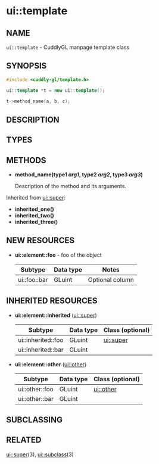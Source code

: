 ui::template
============

## NAME ##

`ui::template` - CuddlyGL manpage template class

## SYNOPSIS ##

<!-- Show each *new* method that the class provides. -->

```cpp
#include <cuddly-gl/template.h>

ui::template *t = new ui::template();

t->method_name(a, b, c);
```

## DESCRIPTION ##

<!-- Overview of what is added in this class.  If larger concepts are
introduced, add headings directly below to discuss each concept in
detail.  Include code snippets in additional headings where
relevant. -->

## TYPES ##

<!-- Optional section.  If the class has new types or special
namespaces, describe them here.  New resource namespaces should be
described in the NEW RESOURCES section, not here. -->

## METHODS ##

<!-- Only describe the public call interface.  Protected or private
methods should not be listed. -->

* **method_name(type1 _arg1_, type2 _arg2_, type3 _arg3_)**

  Description of the method and its arguments.

<!-- Group methods inherited from each superclass together, and link
to that manual page.  Links should go to where the methods are
*defined*, rather than immediate superclasses (where different). -->

Inherited from [ui::super](ui-super.md):

* **inherited_one()**
* **inherited_two()**
* **inherited_three()**

## NEW RESOURCES ##

* **ui::element::foo** - foo of the object

  | Subtype      | Data type | Notes           |
  | ------------ | --------- | --------------- |
  | ui::foo::bar | GLuint    | Optional column |

## INHERITED RESOURCES ##

* **ui::element::inherited** ([ui::super](ui-super.md))

  | Subtype            | Data type | Class (optional)         |
  | ------------------ | --------- | ------------------------ |
  | ui::inherited::foo | GLuint    | [ui::super](ui-super.md) |
  | ui::inherited::bar | GLuint    |                          |

* **ui::element::other** ([ui::other](ui-other.md))

  | Subtype        | Data type | Class (optional)         |
  | -------------- | --------- | ------------------------ |
  | ui::other::foo | GLuint    | [ui::other](ui-other.md) |
  | ui::other::bar | GLuint    |                          |

<!-- If the entire type and all subtypes are inherited from a single
class, link the class after the type name and omit the Class column
from the table.  Otherwise, omit the class following the type name,
add the Class column to the subtype table, and link to the appropriate
class for each subtype. -->

## SUBCLASSING ##

<!-- Optional section.  Any particular instructions on special
subclassing needs for the class. -->

## RELATED ##

<!-- Links to direct parent classes and subclasses of the class.  Each
link should be followed with the parenthesized section number of the
other page; programming libraries are always in section 3.  Links
should be separated by commas. -->

[ui::super](ui-super.md)(3), [ui::subclass](ui-subclass.md)(3)
